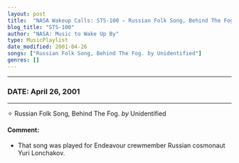 ```yaml
---
layout: post
title:  "NASA Wakeup Calls: STS-100 ✧ Russian Folk Song, Behind The Fog. by Unidentified ✦ April 26, 2001"
blog_title: "STS-100"
author: "NASA: Music to Wake Up By"
type: MusicPlaylist
date_modified: 2001-04-26
songs: ["Russian Folk Song, Behind The Fog. by Unidentified"]
genres: []
---
```


----
### DATE: April 26, 2001
----
✧ Russian Folk Song, Behind The Fog. *by* Unidentified  

#### Comment:
* That song was played for Endeavour crewmember Russian cosmonaut Yuri Lonchakov.



<br/>
<center>
	<a target="_blank"
	   href="https://twitter.com/intent/tweet?hashtags=Space,NASA,Playlist,NASAWakeupCalls,SpaceProgram&text=🚀 {{ page.author}}, '{{ page.songs.first }}' {{ page.title }}, {{ page.date | date: '%B %d, %Y' }}, {{ site.url }}{{ page.url }}&via=nasawakeupcalls"><i class="fab fa-twitter" title="Tweet this page" alt="Tweet this page" style="font-size: 1.3em;"></i></a>
	&nbsp; 	<i class="fas fa-user-astronaut" style="font-size: 1.5em;"></i> &nbsp;
    <a id="custom_amazon_link"
       type="amzn" search="#"
       category="popular music">
    <i class="fab fa-amazon" style="font-size: 1.3em;"></i></a>
</center>

<!-- Randomly resolve an individual entry from a song array -->
<script src="/assets/javascript/seedrandom.min.js"></script>
<script>
  var wake_me_up = ["Russian Folk Song, Behind The Fog. by Unidentified"];
  var prng = new Math.seedrandom();
  function randomSong() {
    song = wake_me_up[Math.floor(Math.random() * wake_me_up.length)];
    var amazon_link = document.getElementById("custom_amazon_link");
    amazon_link.setAttribute("search", song);
  }
  window.onload = randomSong();
</script>
